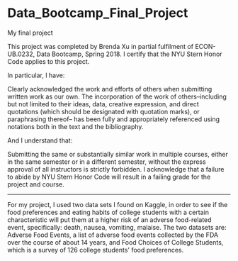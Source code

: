 # Data_Bootcamp_Final_Project
My final project <br>

This project was completed by Brenda Xu in partial fulfilment of ECON-UB.0232,
Data Bootcamp, Spring 2018. I certify that the NYU Stern Honor Code applies to this project.

In particular, I have: <br>

Clearly acknowledged the work and efforts of others when submitting written work as our own.
The incorporation of the work of others–including but not limited to their ideas, data, creative
expression, and direct quotations (which should be designated with quotation marks), or paraphrasing
thereof– has been fully and appropriately referenced using notations both in the text
and the bibliography.

And I understand that:

Submitting the same or substantially similar work in multiple courses, either in the same semester
or in a different semester, without the express approval of all instructors is strictly forbidden.
I acknowledge that a failure to abide by NYU Stern Honor Code will result in a failing grade for
the project and course.

---

For my project, I used two data sets I found on Kaggle, in order to see if the food preferences and eating habits of college students with a certain characteristic will put them at a higher risk of an adverse food-related event, specifically: death, nausea, vomiting, malaise. The two datasets are: Adverse Food Events, a list of adverse food events collected by the FDA over the course of about 14 years, and Food Choices of College Students, which is a survey of 126 college students' food preferences.



